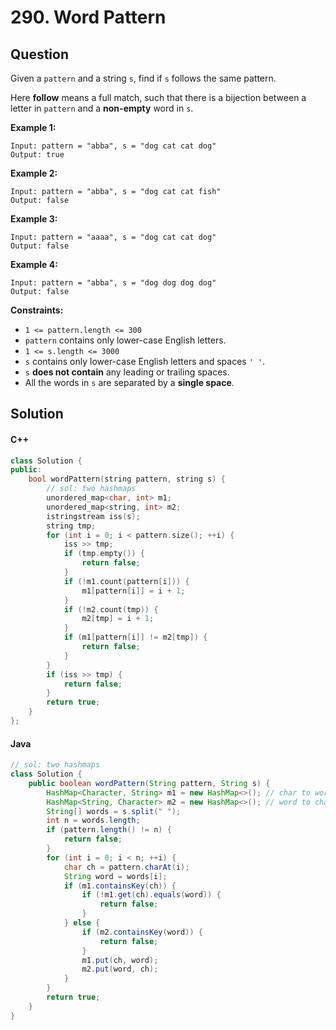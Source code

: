 # 290. Word Pattern

## Question

Given a `pattern` and a string `s`, find if `s` follows the same pattern.

Here **follow** means a full match, such that there is a bijection between a letter in `pattern` and a **non-empty** word in `s`.

**Example 1:**

```
Input: pattern = "abba", s = "dog cat cat dog"
Output: true
```

**Example 2:**

```
Input: pattern = "abba", s = "dog cat cat fish"
Output: false
```

**Example 3:**

```
Input: pattern = "aaaa", s = "dog cat cat dog"
Output: false
```

**Example 4:**

```
Input: pattern = "abba", s = "dog dog dog dog"
Output: false
```

**Constraints:**

* `1 <= pattern.length <= 300`
* `pattern` contains only lower-case English letters.
* `1 <= s.length <= 3000`
* `s` contains only lower-case English letters and spaces `' '`.
* `s` **does not contain** any leading or trailing spaces.
* All the words in `s` are separated by a **single space**.

## Solution

#### C++

```cpp
class Solution {
public:
    bool wordPattern(string pattern, string s) {
        // sol: two hashmaps
        unordered_map<char, int> m1;
        unordered_map<string, int> m2;
        istringstream iss(s);
        string tmp;
        for (int i = 0; i < pattern.size(); ++i) {
            iss >> tmp;
            if (tmp.empty()) {
                return false;
            }
            if (!m1.count(pattern[i])) {
                m1[pattern[i]] = i + 1;
            }
            if (!m2.count(tmp)) {
                m2[tmp] = i + 1;
            }
            if (m1[pattern[i]] != m2[tmp]) {
                return false;
            }
        }
        if (iss >> tmp) {
            return false;
        }
        return true;
    }
};
```

#### Java

```java
// sol: two hashmaps
class Solution {
    public boolean wordPattern(String pattern, String s) {
        HashMap<Character, String> m1 = new HashMap<>(); // char to word
        HashMap<String, Character> m2 = new HashMap<>(); // word to char
        String[] words = s.split(" ");
        int n = words.length;
        if (pattern.length() != n) {
            return false;
        }
        for (int i = 0; i < n; ++i) {
            char ch = pattern.charAt(i);
            String word = words[i];
            if (m1.containsKey(ch)) {
                if (!m1.get(ch).equals(word)) {
                    return false;
                }
            } else {
                if (m2.containsKey(word)) {
                    return false;
                }
                m1.put(ch, word);
                m2.put(word, ch);
            }
        }
        return true;
    }
}
```
